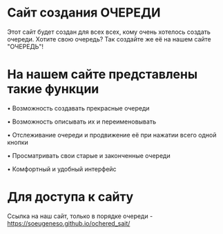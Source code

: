 # Сайт создания ОЧЕРЕДИ
Этот сайт будет создан для всех всех, кому очень хотелось создать очереди. Хотите свою очередь? Так создайте же её на нашем сайте "ОЧЕРЕДЬ"!
# На нашем сайте представлены такие функции
• Возможность создавать прекрасные очереди

• Возможность описывать их и переименовывать

• Отслеживание очереди и продвижение её при нажатии всего одной кнопки

• Просматривать свои старые и законченные очереди

• Комфортный и удобный интерфейс

# Для доступа к сайту
Ссылка на наш сайт, только в порядке очереди - https://soeugeneso.github.io/ochered_sait/
